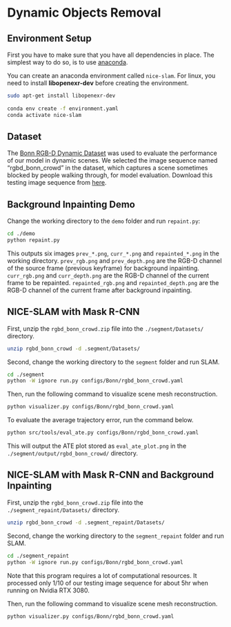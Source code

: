 # Dynamic Objects Removal
## Environment Setup

First you have to make sure that you have all dependencies in place.
The simplest way to do so, is to use [anaconda](https://www.anaconda.com/). 

You can create an anaconda environment called `nice-slam`. For linux, you need to install **libopenexr-dev** before creating the environment.
```bash
sudo apt-get install libopenexr-dev
    
conda env create -f environment.yaml
conda activate nice-slam
```


## Dataset
The [Bonn RGB-D Dynamic Dataset](https://www.ipb.uni-bonn.de/data/rgbd-dynamic-dataset/) was used to evaluate the performance of our model in dynamic scenes. We selected the image sequence named “rgbd_bonn_crowd” in the dataset, which captures a scene sometimes blocked by people walking through, for model evaluation. Download this testing image sequence from [here](https://www.ipb.uni-bonn.de/html/projects/rgbd_dynamic2019/rgbd_bonn_crowd.zip).


## Background Inpainting Demo
Change the working directory to the `demo` folder and run `repaint.py`:
```bash
cd ./demo
python repaint.py
```
This outputs six images `prev_*.png`, `curr_*.png` and `repainted_*.png` in the working directory. `prev_rgb.png` and `prev_depth.png` are the RGB-D channel of the source frame (previous keyframe) for background inpainting. `curr_rgb.png` and `curr_depth.png` are the RGB-D channel of the current frame to be repainted. `repainted_rgb.png` and `repainted_depth.png` are the RGB-D channel of the current frame after background inpainting. 

## NICE-SLAM with Mask R-CNN

First, unzip the `rgbd_bonn_crowd.zip` file into the `./segment/Datasets/` directory.
```bash
unzip rgbd_bonn_crowd -d .segment/Datasets/
```

Second, change the working directory to the `segment` folder and run SLAM.
```bash
cd ./segment
python -W ignore run.py configs/Bonn/rgbd_bonn_crowd.yaml
```

Then, run the following command to visualize scene mesh reconstruction.
```bash
python visualizer.py configs/Bonn/rgbd_bonn_crowd.yaml
```

To evaluate the average trajectory error, run the command below.
```bash
python src/tools/eval_ate.py configs/Bonn/rgbd_bonn_crowd.yaml
```
This will output the ATE plot stored as `eval_ate_plot.png` in the `./segment/output/rgbd_bonn_crowd/` directory.


## NICE-SLAM with Mask R-CNN and Background Inpainting

First, unzip the `rgbd_bonn_crowd.zip` file into the `./segment_repaint/Datasets/` directory.
```bash
unzip rgbd_bonn_crowd -d .segment_repaint/Datasets/
```

Second, change the working directory to the `segment_repaint` folder and run SLAM.
```bash
cd ./segment_repaint
python -W ignore run.py configs/Bonn/rgbd_bonn_crowd.yaml
```
Note that this program requires a lot of computational resources. It processed only 1/10 of our testing image sequence for about 5hr when running on Nvidia RTX 3080.

Then, run the following command to visualize scene mesh reconstruction.
```bash
python visualizer.py configs/Bonn/rgbd_bonn_crowd.yaml
```